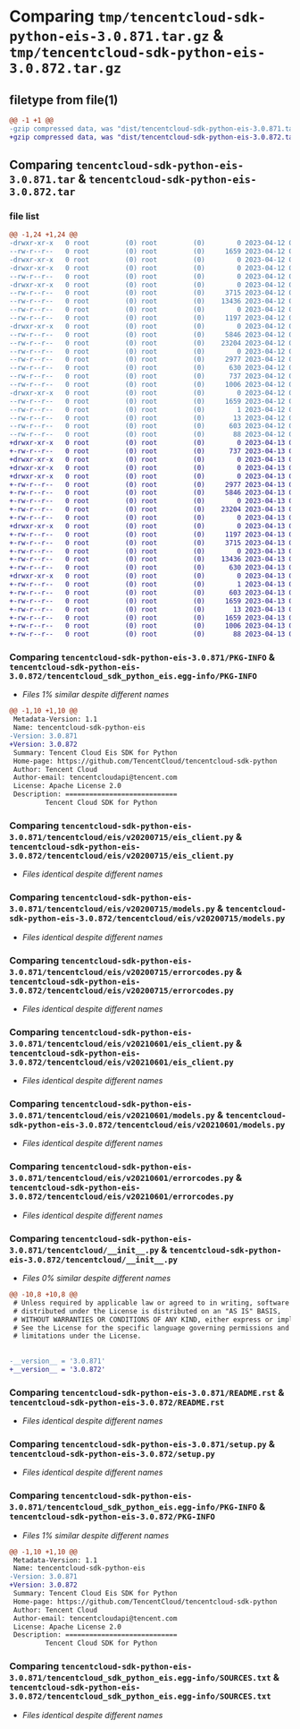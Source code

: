 # Comparing `tmp/tencentcloud-sdk-python-eis-3.0.871.tar.gz` & `tmp/tencentcloud-sdk-python-eis-3.0.872.tar.gz`

## filetype from file(1)

```diff
@@ -1 +1 @@
-gzip compressed data, was "dist/tencentcloud-sdk-python-eis-3.0.871.tar", last modified: Wed Apr 12 00:24:08 2023, max compression
+gzip compressed data, was "dist/tencentcloud-sdk-python-eis-3.0.872.tar", last modified: Thu Apr 13 00:40:58 2023, max compression
```

## Comparing `tencentcloud-sdk-python-eis-3.0.871.tar` & `tencentcloud-sdk-python-eis-3.0.872.tar`

### file list

```diff
@@ -1,24 +1,24 @@
-drwxr-xr-x   0 root         (0) root         (0)        0 2023-04-12 00:24:08.000000 tencentcloud-sdk-python-eis-3.0.871/
--rw-r--r--   0 root         (0) root         (0)     1659 2023-04-12 00:24:08.000000 tencentcloud-sdk-python-eis-3.0.871/PKG-INFO
-drwxr-xr-x   0 root         (0) root         (0)        0 2023-04-12 00:24:08.000000 tencentcloud-sdk-python-eis-3.0.871/tencentcloud/
-drwxr-xr-x   0 root         (0) root         (0)        0 2023-04-12 00:24:08.000000 tencentcloud-sdk-python-eis-3.0.871/tencentcloud/eis/
--rw-r--r--   0 root         (0) root         (0)        0 2023-04-12 00:24:08.000000 tencentcloud-sdk-python-eis-3.0.871/tencentcloud/eis/__init__.py
-drwxr-xr-x   0 root         (0) root         (0)        0 2023-04-12 00:24:08.000000 tencentcloud-sdk-python-eis-3.0.871/tencentcloud/eis/v20200715/
--rw-r--r--   0 root         (0) root         (0)     3715 2023-04-12 00:24:08.000000 tencentcloud-sdk-python-eis-3.0.871/tencentcloud/eis/v20200715/eis_client.py
--rw-r--r--   0 root         (0) root         (0)    13436 2023-04-12 00:24:08.000000 tencentcloud-sdk-python-eis-3.0.871/tencentcloud/eis/v20200715/models.py
--rw-r--r--   0 root         (0) root         (0)        0 2023-04-12 00:24:08.000000 tencentcloud-sdk-python-eis-3.0.871/tencentcloud/eis/v20200715/__init__.py
--rw-r--r--   0 root         (0) root         (0)     1197 2023-04-12 00:24:08.000000 tencentcloud-sdk-python-eis-3.0.871/tencentcloud/eis/v20200715/errorcodes.py
-drwxr-xr-x   0 root         (0) root         (0)        0 2023-04-12 00:24:08.000000 tencentcloud-sdk-python-eis-3.0.871/tencentcloud/eis/v20210601/
--rw-r--r--   0 root         (0) root         (0)     5846 2023-04-12 00:24:08.000000 tencentcloud-sdk-python-eis-3.0.871/tencentcloud/eis/v20210601/eis_client.py
--rw-r--r--   0 root         (0) root         (0)    23204 2023-04-12 00:24:08.000000 tencentcloud-sdk-python-eis-3.0.871/tencentcloud/eis/v20210601/models.py
--rw-r--r--   0 root         (0) root         (0)        0 2023-04-12 00:24:08.000000 tencentcloud-sdk-python-eis-3.0.871/tencentcloud/eis/v20210601/__init__.py
--rw-r--r--   0 root         (0) root         (0)     2977 2023-04-12 00:24:08.000000 tencentcloud-sdk-python-eis-3.0.871/tencentcloud/eis/v20210601/errorcodes.py
--rw-r--r--   0 root         (0) root         (0)      630 2023-04-12 00:24:08.000000 tencentcloud-sdk-python-eis-3.0.871/tencentcloud/__init__.py
--rw-r--r--   0 root         (0) root         (0)      737 2023-04-12 00:24:08.000000 tencentcloud-sdk-python-eis-3.0.871/README.rst
--rw-r--r--   0 root         (0) root         (0)     1006 2023-04-12 00:24:08.000000 tencentcloud-sdk-python-eis-3.0.871/setup.py
-drwxr-xr-x   0 root         (0) root         (0)        0 2023-04-12 00:24:08.000000 tencentcloud-sdk-python-eis-3.0.871/tencentcloud_sdk_python_eis.egg-info/
--rw-r--r--   0 root         (0) root         (0)     1659 2023-04-12 00:24:08.000000 tencentcloud-sdk-python-eis-3.0.871/tencentcloud_sdk_python_eis.egg-info/PKG-INFO
--rw-r--r--   0 root         (0) root         (0)        1 2023-04-12 00:24:08.000000 tencentcloud-sdk-python-eis-3.0.871/tencentcloud_sdk_python_eis.egg-info/dependency_links.txt
--rw-r--r--   0 root         (0) root         (0)       13 2023-04-12 00:24:08.000000 tencentcloud-sdk-python-eis-3.0.871/tencentcloud_sdk_python_eis.egg-info/top_level.txt
--rw-r--r--   0 root         (0) root         (0)      603 2023-04-12 00:24:08.000000 tencentcloud-sdk-python-eis-3.0.871/tencentcloud_sdk_python_eis.egg-info/SOURCES.txt
--rw-r--r--   0 root         (0) root         (0)       88 2023-04-12 00:24:08.000000 tencentcloud-sdk-python-eis-3.0.871/setup.cfg
+drwxr-xr-x   0 root         (0) root         (0)        0 2023-04-13 00:40:58.000000 tencentcloud-sdk-python-eis-3.0.872/
+-rw-r--r--   0 root         (0) root         (0)      737 2023-04-13 00:40:58.000000 tencentcloud-sdk-python-eis-3.0.872/README.rst
+drwxr-xr-x   0 root         (0) root         (0)        0 2023-04-13 00:40:58.000000 tencentcloud-sdk-python-eis-3.0.872/tencentcloud/
+drwxr-xr-x   0 root         (0) root         (0)        0 2023-04-13 00:40:58.000000 tencentcloud-sdk-python-eis-3.0.872/tencentcloud/eis/
+drwxr-xr-x   0 root         (0) root         (0)        0 2023-04-13 00:40:58.000000 tencentcloud-sdk-python-eis-3.0.872/tencentcloud/eis/v20210601/
+-rw-r--r--   0 root         (0) root         (0)     2977 2023-04-13 00:40:58.000000 tencentcloud-sdk-python-eis-3.0.872/tencentcloud/eis/v20210601/errorcodes.py
+-rw-r--r--   0 root         (0) root         (0)     5846 2023-04-13 00:40:58.000000 tencentcloud-sdk-python-eis-3.0.872/tencentcloud/eis/v20210601/eis_client.py
+-rw-r--r--   0 root         (0) root         (0)        0 2023-04-13 00:40:58.000000 tencentcloud-sdk-python-eis-3.0.872/tencentcloud/eis/v20210601/__init__.py
+-rw-r--r--   0 root         (0) root         (0)    23204 2023-04-13 00:40:58.000000 tencentcloud-sdk-python-eis-3.0.872/tencentcloud/eis/v20210601/models.py
+-rw-r--r--   0 root         (0) root         (0)        0 2023-04-13 00:40:58.000000 tencentcloud-sdk-python-eis-3.0.872/tencentcloud/eis/__init__.py
+drwxr-xr-x   0 root         (0) root         (0)        0 2023-04-13 00:40:58.000000 tencentcloud-sdk-python-eis-3.0.872/tencentcloud/eis/v20200715/
+-rw-r--r--   0 root         (0) root         (0)     1197 2023-04-13 00:40:58.000000 tencentcloud-sdk-python-eis-3.0.872/tencentcloud/eis/v20200715/errorcodes.py
+-rw-r--r--   0 root         (0) root         (0)     3715 2023-04-13 00:40:58.000000 tencentcloud-sdk-python-eis-3.0.872/tencentcloud/eis/v20200715/eis_client.py
+-rw-r--r--   0 root         (0) root         (0)        0 2023-04-13 00:40:58.000000 tencentcloud-sdk-python-eis-3.0.872/tencentcloud/eis/v20200715/__init__.py
+-rw-r--r--   0 root         (0) root         (0)    13436 2023-04-13 00:40:58.000000 tencentcloud-sdk-python-eis-3.0.872/tencentcloud/eis/v20200715/models.py
+-rw-r--r--   0 root         (0) root         (0)      630 2023-04-13 00:40:58.000000 tencentcloud-sdk-python-eis-3.0.872/tencentcloud/__init__.py
+drwxr-xr-x   0 root         (0) root         (0)        0 2023-04-13 00:40:58.000000 tencentcloud-sdk-python-eis-3.0.872/tencentcloud_sdk_python_eis.egg-info/
+-rw-r--r--   0 root         (0) root         (0)        1 2023-04-13 00:40:58.000000 tencentcloud-sdk-python-eis-3.0.872/tencentcloud_sdk_python_eis.egg-info/dependency_links.txt
+-rw-r--r--   0 root         (0) root         (0)      603 2023-04-13 00:40:58.000000 tencentcloud-sdk-python-eis-3.0.872/tencentcloud_sdk_python_eis.egg-info/SOURCES.txt
+-rw-r--r--   0 root         (0) root         (0)     1659 2023-04-13 00:40:58.000000 tencentcloud-sdk-python-eis-3.0.872/tencentcloud_sdk_python_eis.egg-info/PKG-INFO
+-rw-r--r--   0 root         (0) root         (0)       13 2023-04-13 00:40:58.000000 tencentcloud-sdk-python-eis-3.0.872/tencentcloud_sdk_python_eis.egg-info/top_level.txt
+-rw-r--r--   0 root         (0) root         (0)     1659 2023-04-13 00:40:58.000000 tencentcloud-sdk-python-eis-3.0.872/PKG-INFO
+-rw-r--r--   0 root         (0) root         (0)     1006 2023-04-13 00:40:58.000000 tencentcloud-sdk-python-eis-3.0.872/setup.py
+-rw-r--r--   0 root         (0) root         (0)       88 2023-04-13 00:40:58.000000 tencentcloud-sdk-python-eis-3.0.872/setup.cfg
```

### Comparing `tencentcloud-sdk-python-eis-3.0.871/PKG-INFO` & `tencentcloud-sdk-python-eis-3.0.872/tencentcloud_sdk_python_eis.egg-info/PKG-INFO`

 * *Files 1% similar despite different names*

```diff
@@ -1,10 +1,10 @@
 Metadata-Version: 1.1
 Name: tencentcloud-sdk-python-eis
-Version: 3.0.871
+Version: 3.0.872
 Summary: Tencent Cloud Eis SDK for Python
 Home-page: https://github.com/TencentCloud/tencentcloud-sdk-python
 Author: Tencent Cloud
 Author-email: tencentcloudapi@tencent.com
 License: Apache License 2.0
 Description: ============================
         Tencent Cloud SDK for Python
```

### Comparing `tencentcloud-sdk-python-eis-3.0.871/tencentcloud/eis/v20200715/eis_client.py` & `tencentcloud-sdk-python-eis-3.0.872/tencentcloud/eis/v20200715/eis_client.py`

 * *Files identical despite different names*

### Comparing `tencentcloud-sdk-python-eis-3.0.871/tencentcloud/eis/v20200715/models.py` & `tencentcloud-sdk-python-eis-3.0.872/tencentcloud/eis/v20200715/models.py`

 * *Files identical despite different names*

### Comparing `tencentcloud-sdk-python-eis-3.0.871/tencentcloud/eis/v20200715/errorcodes.py` & `tencentcloud-sdk-python-eis-3.0.872/tencentcloud/eis/v20200715/errorcodes.py`

 * *Files identical despite different names*

### Comparing `tencentcloud-sdk-python-eis-3.0.871/tencentcloud/eis/v20210601/eis_client.py` & `tencentcloud-sdk-python-eis-3.0.872/tencentcloud/eis/v20210601/eis_client.py`

 * *Files identical despite different names*

### Comparing `tencentcloud-sdk-python-eis-3.0.871/tencentcloud/eis/v20210601/models.py` & `tencentcloud-sdk-python-eis-3.0.872/tencentcloud/eis/v20210601/models.py`

 * *Files identical despite different names*

### Comparing `tencentcloud-sdk-python-eis-3.0.871/tencentcloud/eis/v20210601/errorcodes.py` & `tencentcloud-sdk-python-eis-3.0.872/tencentcloud/eis/v20210601/errorcodes.py`

 * *Files identical despite different names*

### Comparing `tencentcloud-sdk-python-eis-3.0.871/tencentcloud/__init__.py` & `tencentcloud-sdk-python-eis-3.0.872/tencentcloud/__init__.py`

 * *Files 0% similar despite different names*

```diff
@@ -10,8 +10,8 @@
 # Unless required by applicable law or agreed to in writing, software
 # distributed under the License is distributed on an "AS IS" BASIS,
 # WITHOUT WARRANTIES OR CONDITIONS OF ANY KIND, either express or implied.
 # See the License for the specific language governing permissions and
 # limitations under the License.
 
 
-__version__ = '3.0.871'
+__version__ = '3.0.872'
```

### Comparing `tencentcloud-sdk-python-eis-3.0.871/README.rst` & `tencentcloud-sdk-python-eis-3.0.872/README.rst`

 * *Files identical despite different names*

### Comparing `tencentcloud-sdk-python-eis-3.0.871/setup.py` & `tencentcloud-sdk-python-eis-3.0.872/setup.py`

 * *Files identical despite different names*

### Comparing `tencentcloud-sdk-python-eis-3.0.871/tencentcloud_sdk_python_eis.egg-info/PKG-INFO` & `tencentcloud-sdk-python-eis-3.0.872/PKG-INFO`

 * *Files 1% similar despite different names*

```diff
@@ -1,10 +1,10 @@
 Metadata-Version: 1.1
 Name: tencentcloud-sdk-python-eis
-Version: 3.0.871
+Version: 3.0.872
 Summary: Tencent Cloud Eis SDK for Python
 Home-page: https://github.com/TencentCloud/tencentcloud-sdk-python
 Author: Tencent Cloud
 Author-email: tencentcloudapi@tencent.com
 License: Apache License 2.0
 Description: ============================
         Tencent Cloud SDK for Python
```

### Comparing `tencentcloud-sdk-python-eis-3.0.871/tencentcloud_sdk_python_eis.egg-info/SOURCES.txt` & `tencentcloud-sdk-python-eis-3.0.872/tencentcloud_sdk_python_eis.egg-info/SOURCES.txt`

 * *Files identical despite different names*

